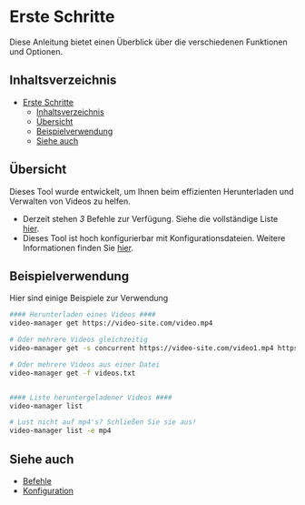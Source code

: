 <!-- markdownlint-disable MD033 -->

# Erste Schritte

Diese Anleitung bietet einen Überblick über die verschiedenen Funktionen und Optionen.

## Inhaltsverzeichnis

<!--toc:start-->
- [Erste Schritte](#erste-schritte)
  - [Inhaltsverzeichnis](#inhaltsverzeichnis)
  - [Übersicht](#übersicht)
  - [Beispielverwendung](#beispielverwendung)
  - [Siehe auch](#siehe-auch)
<!--toc:end-->

## Übersicht

Dieses Tool wurde entwickelt, um Ihnen beim effizienten Herunterladen und Verwalten von Videos zu helfen.

* Derzeit stehen _3_ Befehle zur Verfügung. Siehe die vollständige Liste [hier](./commands/index.md).
* Dieses Tool ist hoch konfigurierbar mit Konfigurationsdateien. Weitere Informationen finden Sie [hier](./configuration.md).

## Beispielverwendung

Hier sind einige Beispiele zur Verwendung

```sh
#### Herunterladen eines Videos ####
video-manager get https://video-site.com/video.mp4

# Oder mehrere Videos gleichzeitig
video-manager get -s concurrent https://video-site.com/video1.mp4 https://video-site.com/video2.mp4

# Oder mehrere Videos aus einer Datei
video-manager get -f videos.txt


#### Liste heruntergeladener Videos ####
video-manager list

# Lust nicht auf mp4's? Schließen Sie sie aus!
video-manager list -e mp4
```

## Siehe auch

* [Befehle](./commands/index.md)
* [Konfiguration](./configuration.md)